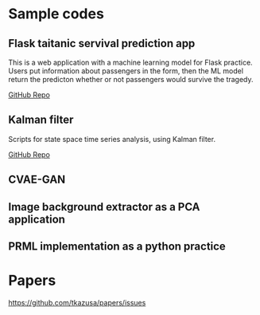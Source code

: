 # Sample codes
## Flask taitanic servival prediction app
This is a web application with a machine learning model for Flask practice. Users put information about passengers in the form, then the ML model return the predicton whether or not passengers would survive the tragedy.

[GitHub Repo](https://github.com/tkazusa/flask_titanic)

## Kalman filter
Scripts for state space time series analysis, using Kalman filter.

[GitHub Repo](https://github.com/tkazusa/kalman_filter)

## CVAE-GAN

## Image background extractor as a PCA application

## PRML implementation as a python practice

# Papers

https://github.com/tkazusa/papers/issues
